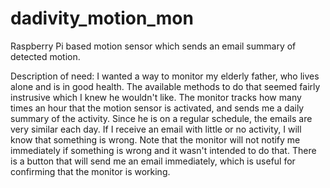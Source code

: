 # dadivity_motion_mon

Raspberry Pi based motion sensor which sends an email summary of detected motion.

Description of need: I wanted a way to monitor my elderly father, who lives alone and is in good health.  The available methods to do that seemed fairly instrusive which I knew he wouldn't like.  The monitor tracks how many times an hour that the motion sensor is activated, and sends me a daily summary of the activity.  Since he is on a regular schedule, the emails are very similar each day.  If I receive an email with little or no activity, I will know that something is wrong.  Note that the monitor will not notify me immediately if something is wrong and it wasn't intended to do that.  There is a button that will send me an email immediately, which is useful for confirming that the monitor is working.
